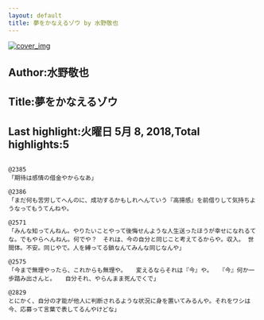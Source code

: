 ```yaml
---
layout: default
title: 夢をかなえるゾウ by 水野敬也
---
```


[![cover_img](http://images-jp.amazon.com/images/P/B00CHIL9JO.09.MZZZZZZZ.jpg)](https://www.amazon.co.jp/dp/B00CHIL9JO)  
## Author:水野敬也  
## Title:夢をかなえるゾウ  
## Last highlight:火曜日 5月 8, 2018,Total highlights:5  
```
  
@2385  
「期待は感情の借金やからなあ」  
  
@2386  
「まだ何も苦労してへんのに、成功するかもしれへんていう『高揚感』を前借りして気持ちようなってもうてんねや。  
  
@2571  
「みんな知ってんねん。やりたいことやって後悔せんような人生送ったほうが幸せになれるてな。でもやらへんねん。何でや？　それは、今の自分と同じこと考えてるからや。収入。 世間体。不安。同じやで。人を縛ってる鎖なんてみんな同じなんや」  
  
@2575  
「今まで無理やったら、これからも無理や。 　変えるならそれは『今』や。 　『今』何か一歩踏み出さんと。 　自分それ、やらんまま死んでくで」  
  
@2829  
とにかく、自分の才能が他人に判断されるような状況に身を置いてみるんや。それをワシは今、応募って言葉で表してるんやけどな」  